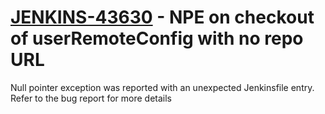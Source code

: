 # [JENKINS-43630](https://issues.jenkins-ci.org/browse/JENKINS-43630) - NPE on checkout of userRemoteConfig with no repo URL

Null pointer exception was reported with an unexpected Jenkinsfile
entry.  Refer to the bug report for more details
